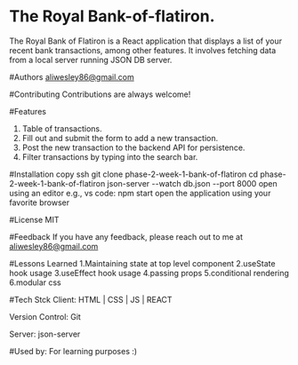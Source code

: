 # The Royal Bank-of-flatiron.
The Royal Bank of Flatiron is a React application that displays a list of your recent bank transactions, among other features. It involves fetching data from a local server running JSON DB server.

#Authors
aliwesley86@gmail.com

#Contributing
Contributions are always welcome!

#Features
1. Table of transactions.
2. Fill out and submit the form to add a new transaction.
3. Post the new transaction to the backend API for persistence.
4. Filter transactions by typing into the search bar.

#Installation
  copy ssh
  git clone phase-2-week-1-bank-of-flatiron
  cd phase-2-week-1-bank-of-flatiron
  json-server --watch db.json --port 8000
  open using an editor e.g., vs code: npm start
  open the application using your favorite browser

  #License
  MIT

  #Feedback
  If you have any feedback, please reach out to me at aliwesley86@gmail.com

  #Lessons Learned
  1.Maintaining state at top level component
  2.useState hook usage
  3.useEffect hook usage
  4.passing props
  5.conditional rendering
  6.modular css

  #Tech Stck
  Client: HTML | CSS | JS | REACT

Version Control: Git

Server: json-server

#Used by:
For learning purposes :)

